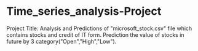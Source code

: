 # Time_series_analysis-Project
Project Title: Analysis and Predictions of "microsoft_stock.csv" file which contains stocks and credit of IT form. Prediction the value of stocks in future by 3 category("Open","High","Low").
